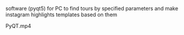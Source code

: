 software (pyqt5) for PC to find tours by specified parameters and make instagram highlights templates based on them

PyQT.mp4
